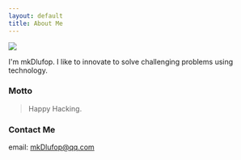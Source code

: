 ```yaml
---
layout: default
title: About Me
---
```


<img class="profile-picture" src="{{site.baseurl}}/{{site.profile-picture}}">

I'm mkDlufop. I like to innovate to solve challenging problems using technology. 

### Motto
> Happy Hacking.

### Contact Me
email: mkDlufop@qq.com
